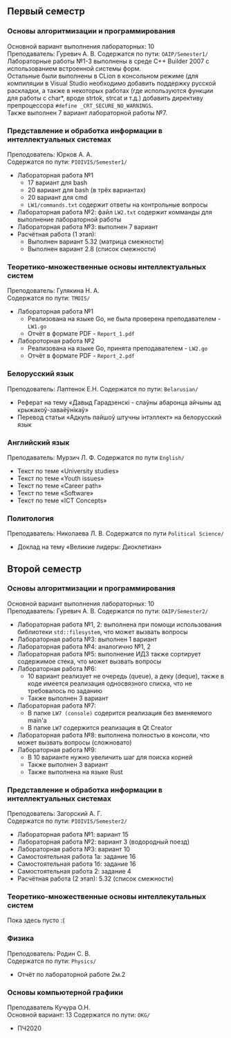 ## Первый семестр

### Основы алгоритмизации и программирования

Основной вариант выполнения лабораторных: 10<br>
Преподаватель: Гуревич А. В.
Содержатся по пути: ```OAIP/Semester1/```<br>
Лабораторные работы №1-3 выполнены в среде C++ Builder 2007 с использованием встроенной системы форм.<br>
Остальные были выполнены в CLion в консольном режиме (для компиляции в Visual Studio необходимо добавить поддержку русской раскладки, а также в некоторых работах (где используются функции для работы с char*, вроде strtok, strcat и т.д.) добавить директиву препроцессора ```#define _CRT_SECURE_NO_WARNINGS```.<br>
Также выполнен 7 вариант лабораторной работы №7.

### Представление и обработка информации в интеллектуальных системах

Преподователь: Юрков А. А.<br>
Содержатся по пути: ```PIOIVIS/Semester1/```<br>
- Лабораторная работа №1
  - 17 вариант для bash
  - 20 вариант для bash (в трёх вариантах)
  - 20 вариант для cmd
  - ```LW1/commands.txt``` содержит ответы на контрольные вопросы
- Лабораторная работа №2: файл ```LW2.txt``` содержит комманды для выполнение лабораторной работы
- Лабораторная работа №3: выполнен 7 вариант
- Расчётная работа (1 этап):
  - Выполнен вариант 5.32 (матрица смежности)
  - Выполнен вариант 2.8 (список смежности)

### Теоретико-множественные основы интеллектуальных систем

Преподователь: Гулякина Н. А.<br>
Содержатся по пути: ```TMOIS/```<br>
- Лабораторная работа №1
  - Реализована на языке Go, не была проверена преподавателем - ```LW1.go```
  - Отчёт в формате PDF - ```Report_1.pdf```
- Лабороторная работа №2
  - Реализована на языке Go, принята преподавателем - ```LW2.go```
  - Отчёт в формате PDF - ```Report_2.pdf```

### Белорусский язык

Преподователь: Лаптенок Е.Н.
Содержатся по пути: ```Belarusian/```
 - Реферат на тему «Давыд Гарадзенскi - слаўны абаронца айчыны ад крыжакоў-заваёўнiкаў»
 - Перевод статьи «Адкуль пайшоў штучны iнтэллект» на белорусский язык

### Английский язык

Преподаватель: Мурзич Л. Ф.
Содержатся по пути ```English/```
 - Текст по теме «University studies»
 - Текст по теме «Youth issues»
 - Текст по теме «Career path»
 - Текст по теме «Software»
 - Текст по теме «ICT Concepts»

### Политология

Преподаватель: Николаева Л. В.
Содержатся по пути ```Political Science/```
 - Доклад на тему «Великие лидеры: Диоклетиан»

## Второй семестр

### Основы алгоритмизации и программирования

Основной вариант выполнения лабораторных: 10<br>
Преподаватель: Гуревич А. В.
Содержатся по пути: ```OAIP/Semester2/```<br>

 - Лабораторная работа №1, 2: выполнена при помощи использования библиотеки ```std::filesystem```, что может вызвать вопросы
 - Лабораторная работа №3: выполнен 1 вариант
 - Лабораторная работа №4: аналогично №1, 2
 - Лабораторная работа №5: выполнение ИДЗ также сортирует содержимое стека, что может вызвать вопросы
 - Лабораторная работа №6:
   - 10 вариант реализует не очередь (queue), а деку (deque), также в коде имеется реализация односвязного списка, что не требовалось по заданию
   - Также выполнен 3 вариант
 - Лабораторная работа №7:
   - В папке ```LW7 (console)``` содерится реализация без вменяемого main'а
   - В папке ```LW7``` содержится реализация в Qt Creator
 - Лабораторная работа №8: выполнена полностью в консоли, что может вызвать вопросы (сложновато)
 - Лабораторная работа №9:
   - В 10 варианте нужно увеличить шаг для поиска корней
   - Также выполнен 3 вариант
   - Также выполнена на языке Rust

### Представление и обработка информации в интеллектуальных системах

Преподователь: Загорский А. Г.<br>
Содержатся по пути: ```PIOIVIS/Semester2/```<br>

 - Лабораторная работа №1: вариант 15
 - Лабораторная работа №2: вариант 3 (водородный поезд)
 - Лабораторная работа №3: вариант 10
 - Самостоятельная работа 1а: задание 16
 - Самостоятельная работа 1б: задание 16
 - Самостоятельная работа 2: задание 4
 - Расчётная работа (2 этап): 5.32 (список смежности)

### Теоретико-множественные основы интеллекутальных систем

Пока здесь пусто :(

### Физика

Преподователь: Родин С. В.<br>
Содержатся по пути: ```Physics/```<br>
 - Отчёт по лабораторной работе 2м.2

### Основы компьютерной графики

Преподаватель Кучура О.Н.<br>
Основной вариант: 13
Содержатся по пути: ```OKG/```
 - ПЧ2020
